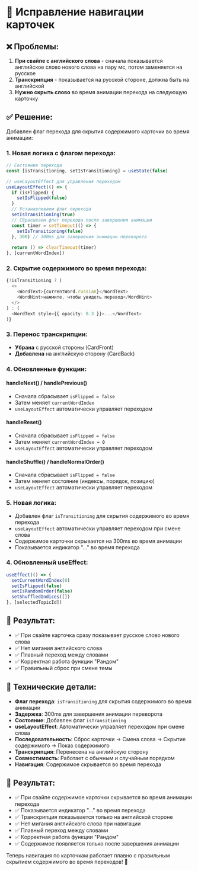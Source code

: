 # 🔄 Исправление навигации карточек

## ❌ **Проблемы:**
1. **При свайпе с английского слова** - сначала показывается английское слово нового слова на пару мс, потом заменяется на русское
2. **Транскрипция** - показывается на русской стороне, должна быть на английской
3. **Нужно скрыть слово** во время анимации перехода на следующую карточку

## ✅ **Решение:**
Добавлен флаг перехода для скрытия содержимого карточки во время анимации:

### 1. **Новая логика с флагом перехода:**
```typescript
// Состояние перехода
const [isTransitioning, setIsTransitioning] = useState(false)

// useLayoutEffect для управления переходом
useLayoutEffect(() => {
  if (isFlipped) {
    setIsFlipped(false)
  }
  // Устанавливаем флаг перехода
  setIsTransitioning(true)
  // Сбрасываем флаг перехода после завершения анимации
  const timer = setTimeout(() => {
    setIsTransitioning(false)
  }, 300) // 300ms для завершения анимации переворота
  
  return () => clearTimeout(timer)
}, [currentWordIndex])
```

### 2. **Скрытие содержимого во время перехода:**
```typescript
{!isTransitioning ? (
  <>
    <WordText>{currentWord.russian}</WordText>
    <WordHint>нажмите, чтобы увидеть перевод</WordHint>
  </>
) : (
  <WordText style={{ opacity: 0.3 }}>...</WordText>
)}
```

### 3. **Перенос транскрипции:**
- **Убрана** с русской стороны (CardFront)
- **Добавлена** на английскую сторону (CardBack)

### 4. **Обновленные функции:**

#### **handleNext() / handlePrevious()**
- Сначала сбрасывает `isFlipped = false`
- Затем меняет `currentWordIndex`
- `useLayoutEffect` автоматически управляет переходом

#### **handleReset()**
- Сначала сбрасывает `isFlipped = false`
- Затем меняет `currentWordIndex = 0`
- `useLayoutEffect` автоматически управляет переходом

#### **handleShuffle() / handleNormalOrder()**
- Сначала сбрасывает `isFlipped = false`
- Затем меняет состояние (индексы, порядок, позицию)
- `useLayoutEffect` автоматически управляет переходом

### 5. **Новая логика:**
- Добавлен флаг `isTransitioning` для скрытия содержимого во время перехода
- `useLayoutEffect` автоматически управляет переходом при смене слова
- Содержимое карточки скрывается на 300ms во время анимации
- Показывается индикатор "..." во время перехода

### 4. **Обновленный useEffect:**
```typescript
useEffect(() => {
  setCurrentWordIndex(0)
  setIsFlipped(false)
  setIsRandomOrder(false)
  setShuffledIndices([])
}, [selectedTopicId])
```

## 🎯 **Результат:**
- ✅ При свайпе карточка сразу показывает русское слово нового слова
- ✅ Нет мигания английского слова
- ✅ Плавный переход между словами
- ✅ Корректная работа функции "Рандом"
- ✅ Правильный сброс при смене темы

## 🔧 **Технические детали:**
- **Флаг перехода**: `isTransitioning` для скрытия содержимого во время анимации
- **Задержка**: 300ms для завершения анимации переворота
- **Состояние**: Добавлен флаг `isTransitioning`
- **useLayoutEffect**: Автоматически управляет переходом при смене слова
- **Последовательность**: Сброс карточки → Смена слова → Скрытие содержимого → Показ содержимого
- **Транскрипция**: Перенесена на английскую сторону
- **Совместимость**: Работает с обычным и случайным порядком
- **Навигация**: Содержимое скрывается во время перехода

## 🎯 **Результат:**
- ✅ При свайпе содержимое карточки скрывается во время анимации перехода
- ✅ Показывается индикатор "..." во время перехода
- ✅ Транскрипция показывается только на английской стороне
- ✅ Нет мигания английского слова при навигации
- ✅ Плавный переход между словами
- ✅ Корректная работа функции "Рандом"
- ✅ Содержимое появляется только после завершения анимации

Теперь навигация по карточкам работает плавно с правильным скрытием содержимого во время переходов! 🚀
